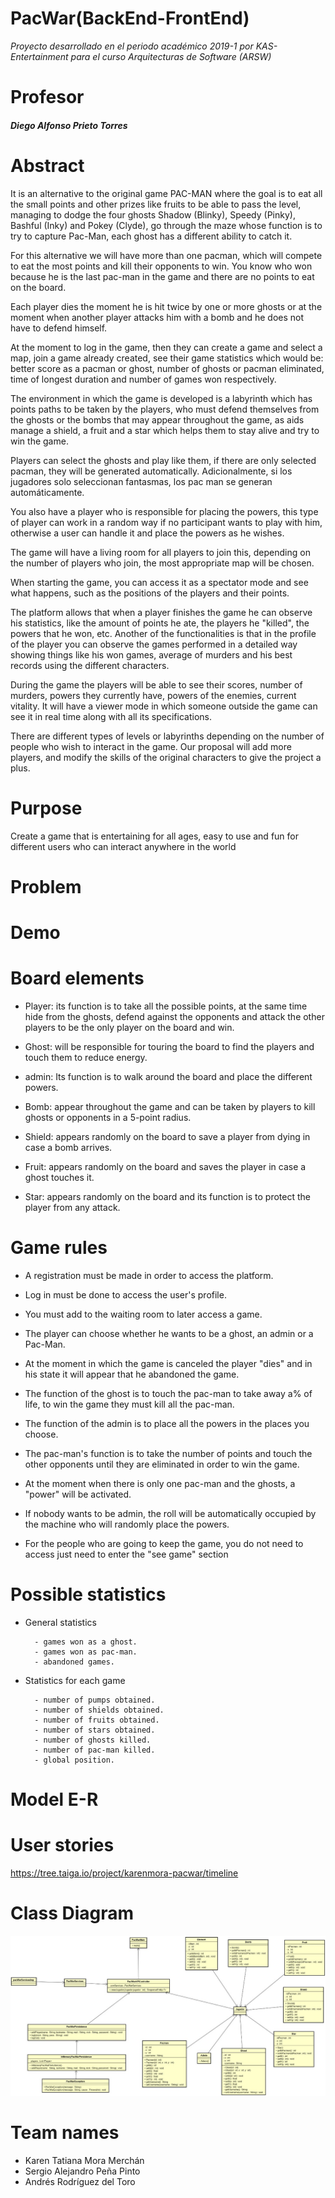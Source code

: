 **PacWar(BackEnd-FrontEnd)**
======
*Proyecto desarrollado en el periodo académico 2019-1 por KAS-Entertainment para el curso Arquitecturas de Software (ARSW)*

# Profesor
  ##### Diego Alfonso Prieto Torres

# Abstract 
It is an alternative to the original game PAC-MAN where the goal is to eat all the small points and other prizes like fruits to be able to pass the level, managing to dodge the four ghosts Shadow (Blinky), Speedy (Pinky), Bashful (Inky) and Pokey (Clyde), go through the maze whose function is to try to capture Pac-Man, each ghost has a different ability to catch it.

For this alternative we will have more than one pacman, which will compete to eat the most points and kill their opponents to win. You know who won because he is the last pac-man in the game and there are no points to eat on the board.


Each player dies the moment he is hit twice by one or more ghosts or at the moment when another player attacks him with a bomb and he does not have to defend himself.


At the moment to log in the game, then they can create a game and select a map, join a game already created, see their game statistics which would be: better score as a pacman or ghost, number of ghosts or pacman eliminated, time of longest duration and number of games won respectively.

The environment in which the game is developed is a labyrinth which has points paths to be taken by the players, who must defend themselves from the ghosts or the bombs that may appear throughout the game, as aids manage a shield, a fruit and a star which helps them to stay alive and try to win the game.

Players can select the ghosts and play like them, if there are only selected pacman, they will be generated automatically. Adicionalmente, si los jugadores solo seleccionan fantasmas, los pac man se generan automáticamente.

You also have a player who is responsible for placing the powers, this type of player can work in a random way if no participant wants to play with him, otherwise a user can handle it and place the powers as he wishes.

The game will have a living room for all players to join this, depending on the number of players who join, the most appropriate map will be chosen.

When starting the game, you can access it as a spectator mode and see what happens, such as the positions of the players and their points.

The platform allows that when a player finishes the game he can observe his statistics, like the amount of points he ate, the players he "killed", the powers that he won, etc. Another of the functionalities is that in the profile of the player you can observe the games performed in a detailed way showing things like his won games, average of murders and his best records using the different characters.

During the game the players will be able to see their scores, number of murders, powers they currently have, powers of the enemies, current vitality. It will have a viewer mode in which someone outside the game can see it in real time along with all its specifications.

There are different types of levels or labyrinths depending on the number of people who wish to interact in the game. Our proposal will add more players, and modify the skills of the original characters to give the project a plus.

# Purpose

Create a game that is entertaining for all ages, easy to use and fun for different users who can interact anywhere in the world

# Problem

# Demo

# Board elements
- Player: its function is to take all the possible points, at the same time hide from the ghosts, defend against the opponents and attack the other players to be the only player on the board and win.

- Ghost: will be responsible for touring the board to find the players and touch them to reduce energy.

- admin: Its function is to walk around the board and place the different powers.

- Bomb: appear throughout the game and can be taken by players to kill ghosts or opponents in a 5-point radius.

- Shield: appears randomly on the board to save a player from dying in case a bomb arrives.

- Fruit: appears randomly on the board and saves the player in case a ghost touches it.

- Star: appears randomly on the board and its function is to protect the player from any attack.


# Game rules
* A registration must be made in order to access the platform.

* Log in must be done to access the user's profile.

* You must add to the waiting room to later access a game.

* The player can choose whether he wants to be a ghost, an admin or a Pac-Man.

* At the moment in which the game is canceled the player "dies" and in his state it will appear that he abandoned the game.

* The function of the ghost is to touch the pac-man to take away a% of life, to win the game they must kill all the pac-man.
* The function of the admin is to place all the powers in the places you choose.

* The pac-man's function is to take the number of points and touch the other opponents until they are eliminated in order to win the game.

* At the moment when there is only one pac-man and the ghosts, a "power" will be activated.

* If nobody wants to be admin, the roll will be automatically occupied by the machine who will randomly place the powers.

* For the people who are going to keep the game, you do not need to access just need to enter the "see game" section


# Possible statistics
- General statistics

        - games won as a ghost.
        - games won as pac-man.
        - abandoned games.

- Statistics for each game

        - number of pumps obtained.
        - number of shields obtained.
        - number of fruits obtained.
        - number of stars obtained.
        - number of ghosts killed.
        - number of pac-man killed.
        - global position.
        
# Model E-R


# User stories

https://tree.taiga.io/project/karenmora-pacwar/timeline


# Class Diagram

![Alt text](diagrama.jpeg)

# Team names
- Karen Tatiana Mora Merchán
- Sergio Alejandro Peña Pinto
- Andrés Rodríguez del Toro
